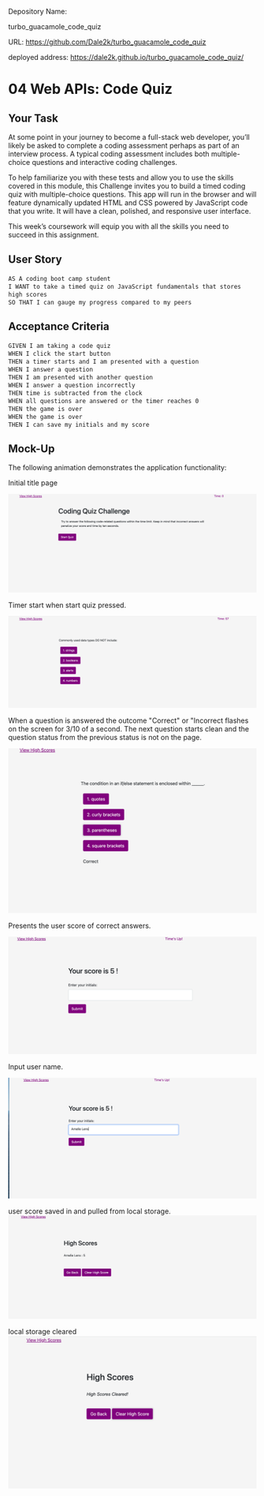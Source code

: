 Depository Name:

turbo_guacamole_code_quiz

URL: https://github.com/Dale2k/turbo_guacamole_code_quiz

deployed address: https://dale2k.github.io/turbo_guacamole_code_quiz/

# 04 Web APIs: Code Quiz

## Your Task

At some point in your journey to become a full-stack web developer, you’ll likely be asked to complete a coding assessment perhaps as part of an interview process. A typical coding assessment includes both multiple-choice questions and interactive coding challenges.

To help familiarize you with these tests and allow you to use the skills covered in this module, this Challenge invites you to build a timed coding quiz with multiple-choice questions. This app will run in the browser and will feature dynamically updated HTML and CSS powered by JavaScript code that you write. It will have a clean, polished, and responsive user interface.

This week’s coursework will equip you with all the skills you need to succeed in this assignment.

## User Story

```
AS A coding boot camp student
I WANT to take a timed quiz on JavaScript fundamentals that stores high scores
SO THAT I can gauge my progress compared to my peers
```

## Acceptance Criteria

```
GIVEN I am taking a code quiz
WHEN I click the start button
THEN a timer starts and I am presented with a question
WHEN I answer a question
THEN I am presented with another question
WHEN I answer a question incorrectly
THEN time is subtracted from the clock
WHEN all questions are answered or the timer reaches 0
THEN the game is over
WHEN the game is over
THEN I can save my initials and my score
```

## Mock-Up

The following animation demonstrates the application functionality:

Initial title page

![Quiz Title page](./assets/images/img1.png)

Timer start when start quiz pressed.

![Quiz timer2](./assets/images/img2.png)

When a question is answered the outcome "Correct" or "Incorrect
flashes on the screen for 3/10 of a second. The next question starts clean and the question status from the previous status is not on the page.

![answer ques timer2](./assets/images/img2-5.png)

Presents the user score of correct answers.

![Quiz score](./assets/images/img3.png)

Input user name.

![user name](./assets/images/img4.png)

user score saved in and pulled from local storage.
![local storage get- set](./assets/images/img5.png)

local storage cleared
![Quiz Title page2](./assets/images/img9.png)
